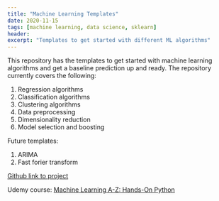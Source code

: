 ```yaml
---
title: "Machine Learning Templates"
date: 2020-11-15
tags: [machine learning, data science, sklearn]
header:
excerpt: "Templates to get started with different ML algorithms"
---
```


This repository has the templates to get started with machine learning algorithms and get a baseline prediction up and ready. The repository currently covers the following:

1. Regression algorithms
2. Classification algorithms
3. Clustering algorithms
4. Data preprocessing
5. Dimensionality reduction
6. Model selection and boosting

Future templates:
1. ARIMA
2. Fast forier transform

<a href="https://github.com/NikhilSawal/ml_templates" target="_blank">Github link to project</a>

Udemy course: [Machine Learning A-Z: Hands-On Python](https://www.udemy.com/course/machinelearning/learn/lecture/6087180#content)
